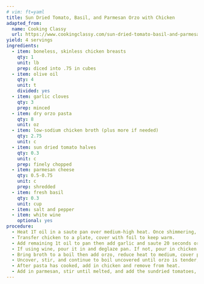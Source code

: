 ```yaml
---
# vim: ft=yaml
title: Sun Dried Tomato, Basil, and Parmesan Orzo with Chicken
adapted_from:
  name: Cooking Classy
  url: https://www.cookingclassy.com/sun-dried-tomato-basil-and-parmesan-orzo-with-chicken/
yield: 4 servings
ingredients:
  - item: boneless, skinless chicken breasts
    qty: 1
    unit: lb
    prep: diced into .75 in cubes
  - item: olive oil
    qty: 4
    unit: t
    divided: yes
  - item: garlic cloves
    qty: 3
    prep: minced 
  - item: dry orzo pasta
    qty: 8
    unit: oz
  - item: low-sodium chicken broth (plus more if needed)
    qty: 2.75
    unit: c
  - item: sun dried tomato halves 
    qty: 0.3
    unit: c
    prep: finely chopped
  - item: parmesan cheese
    qty: 0.5-0.75
    unit: c
    prep: shredded
  - item: fresh basil
    qty: 0.3
    unit: cup
  - item: salt and pepper  
  - item: white wine 
    optional: yes
procedure:
  - Heat 1T oil in a saute pan over medium-high heat. Once shimmering, add chicken, season lightly with salt and pepper, and cook until golden all around, about 3 minutes per side.
  - Transfer chicken to a plate, cover with foil to keep warm.
  - Add remaining 1t oil to pan then add garlic and saute 20 seconds or until lightly golden. 
  - If using wine, pour it in and deglaze pan. If not, pour in chicken broth and scrape up browned bits from bottom of pan.
  - Bring broth to a boil then add orzo, reduce heat to medium, cover pan with lid, and allow to gently boil for 5 minutes. 
  - Uncover, stir, and continue to boil uncovered until orzo is tender, about 5 minutes longer, stirring occasionally.
  - After pasta has cooked, add in chicken and remove from heat. 
  - Add in parmesan, stir until melted, and add the sundried tomatoes, basil, and season with pepper.
---
```

